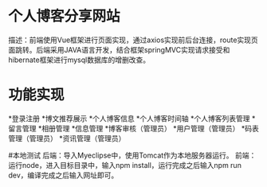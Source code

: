 # 个人博客分享网站
描述：前端使用Vue框架进行页面实现，通过axios实现前后台连接，route实现页面跳转。后端采用JAVA语言开发，结合框架springMVC实现请求接受和hibernate框架进行mysql数据库的增删改查。

# 功能实现
*登录注册
*博文推荐展示
*个人博客信息
*个人博客时间轴
*个人博客列表管理
*留言管理
*相册管理
*信息管理
*博客审核（管理员）
*用户管理（管理员）
*码表管理（管理员）
*资讯管理（管理员）

#本地测试
后端：导入Myeclipse中，使用Tomcat作为本地服务器运行。
前端：运行node，进入目标目录中，输入npm install，运行完成之后输入npm run dev，编译完成之后输入网址即可。
